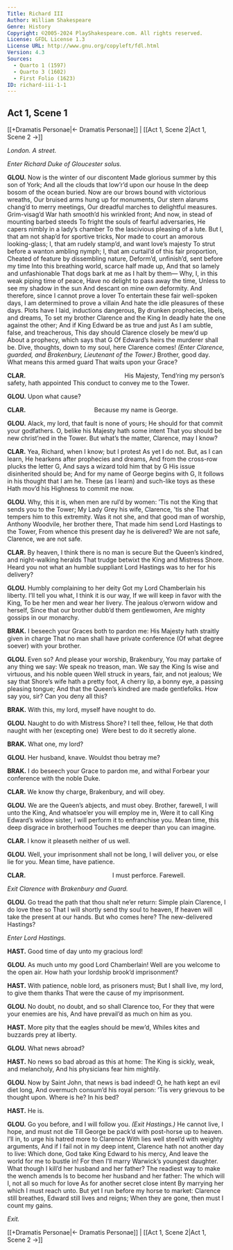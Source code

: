 ```yaml
---
Title: Richard III
Author: William Shakespeare
Genre: History
Copyright: ©2005-2024 PlayShakespeare.com. All rights reserved.
License: GFDL License 1.3
License URL: http://www.gnu.org/copyleft/fdl.html
Version: 4.3
Sources:
  - Quarto 1 (1597)
  - Quarto 3 (1602)
  - First Folio (1623)
ID: richard-iii-1-1
---
```


## Act 1, Scene 1
[[+Dramatis Personae|← Dramatis Personae]] | [[Act 1, Scene 2|Act 1, Scene 2 →]]

*London. A street.*

*Enter Richard Duke of Gloucester solus.*

**GLOU.**
Now is the winter of our discontent
Made glorious summer by this son of York;
And all the clouds that low’r’d upon our house
In the deep bosom of the ocean buried.
Now are our brows bound with victorious wreaths,
Our bruised arms hung up for monuments,
Our stern alarums chang’d to merry meetings,
Our dreadful marches to delightful measures.
Grim-visag’d War hath smooth’d his wrinkled front;
And now, in stead of mounting barbed steeds
To fright the souls of fearful adversaries,
He capers nimbly in a lady’s chamber
To the lascivious pleasing of a lute.
But I, that am not shap’d for sportive tricks,
Nor made to court an amorous looking-glass;
I, that am rudely stamp’d, and want love’s majesty
To strut before a wanton ambling nymph;
I, that am curtail’d of this fair proportion,
Cheated of feature by dissembling nature,
Deform’d, unfinish’d, sent before my time
Into this breathing world, scarce half made up,
And that so lamely and unfashionable
That dogs bark at me as I halt by them⁠—
Why, I, in this weak piping time of peace,
Have no delight to pass away the time,
Unless to see my shadow in the sun
And descant on mine own deformity.
And therefore, since I cannot prove a lover
To entertain these fair well-spoken days,
I am determined to prove a villain
And hate the idle pleasures of these days.
Plots have I laid, inductions dangerous,
By drunken prophecies, libels, and dreams,
To set my brother Clarence and the King
In deadly hate the one against the other;
And if King Edward be as true and just
As I am subtle, false, and treacherous,
This day should Clarence closely be mew’d up
About a prophecy, which says that G
Of Edward’s heirs the murderer shall be.
Dive, thoughts, down to my soul, here Clarence comes!
*(Enter Clarence, guarded, and Brakenbury, Lieutenant of the Tower.)*
Brother, good day. What means this armed guard
That waits upon your Grace?

**CLAR.**
                His Majesty,
Tend’ring my person’s safety, hath appointed
This conduct to convey me to the Tower.

**GLOU.**
Upon what cause?

**CLAR.**
           Because my name is George.

**GLOU.**
Alack, my lord, that fault is none of yours;
He should for that commit your godfathers.
O, belike his Majesty hath some intent
That you should be new christ’ned in the Tower.
But what’s the matter, Clarence, may I know?

**CLAR.**
Yea, Richard, when I know; but I protest
As yet I do not. But, as I can learn,
He hearkens after prophecies and dreams,
And from the cross-row plucks the letter G,
And says a wizard told him that by G
His issue disinherited should be;
And for my name of George begins with G,
It follows in his thought that I am he.
These (as I learn) and such-like toys as these
Hath mov’d his Highness to commit me now.

**GLOU.**
Why, this it is, when men are rul’d by women:
’Tis not the King that sends you to the Tower;
My Lady Grey his wife, Clarence, ’tis she
That tempers him to this extremity.
Was it not she, and that good man of worship,
Anthony Woodvile, her brother there,
That made him send Lord Hastings to the Tower,
From whence this present day he is delivered?
We are not safe, Clarence, we are not safe.

**CLAR.**
By heaven, I think there is no man is secure
But the Queen’s kindred, and night-walking heralds
That trudge betwixt the King and Mistress Shore.
Heard you not what an humble suppliant
Lord Hastings was to her for his delivery?

**GLOU.**
Humbly complaining to her deity
Got my Lord Chamberlain his liberty.
I’ll tell you what, I think it is our way,
If we will keep in favor with the King,
To be her men and wear her livery.
The jealous o’erworn widow and herself,
Since that our brother dubb’d them gentlewomen,
Are mighty gossips in our monarchy.

**BRAK.**
I beseech your Graces both to pardon me:
His Majesty hath straitly given in charge
That no man shall have private conference
(Of what degree soever) with your brother.

**GLOU.**
Even so? And please your worship, Brakenbury,
You may partake of any thing we say:
We speak no treason, man. We say the King
Is wise and virtuous, and his noble queen
Well struck in years, fair, and not jealous;
We say that Shore’s wife hath a pretty foot,
A cherry lip, a bonny eye, a passing pleasing tongue;
And that the Queen’s kindred are made gentlefolks.
How say you, sir? Can you deny all this?

**BRAK.**
With this, my lord, myself have nought to do.

**GLOU.**
Naught to do with Mistress Shore? I tell thee, fellow,
He that doth naught with her (excepting one) 
Were best to do it secretly alone.

**BRAK.**
What one, my lord?

**GLOU.**
Her husband, knave. Wouldst thou betray me?

**BRAK.**
I do beseech your Grace to pardon me, and withal
Forbear your conference with the noble Duke.

**CLAR.**
We know thy charge, Brakenbury, and will obey.

**GLOU.**
We are the Queen’s abjects, and must obey.
Brother, farewell, I will unto the King,
And whatsoe’er you will employ me in,
Were it to call King Edward’s widow sister,
I will perform it to enfranchise you.
Mean time, this deep disgrace in brotherhood
Touches me deeper than you can imagine.

**CLAR.**
I know it pleaseth neither of us well.

**GLOU.**
Well, your imprisonment shall not be long,
I will deliver you, or else lie for you.
Mean time, have patience.

**CLAR.**
              I must perforce. Farewell.

*Exit Clarence with Brakenbury and Guard.*

**GLOU.**
Go tread the path that thou shalt ne’er return:
Simple plain Clarence, I do love thee so
That I will shortly send thy soul to heaven,
If heaven will take the present at our hands.
But who comes here? The new-delivered Hastings?

*Enter Lord Hastings.*

**HAST.**
Good time of day unto my gracious lord!

**GLOU.**
As much unto my good Lord Chamberlain!
Well are you welcome to the open air.
How hath your lordship brook’d imprisonment?

**HAST.**
With patience, noble lord, as prisoners must;
But I shall live, my lord, to give them thanks
That were the cause of my imprisonment.

**GLOU.**
No doubt, no doubt, and so shall Clarence too,
For they that were your enemies are his,
And have prevail’d as much on him as you.

**HAST.**
More pity that the eagles should be mew’d,
Whiles kites and buzzards prey at liberty.

**GLOU.**
What news abroad?

**HAST.**
No news so bad abroad as this at home:
The King is sickly, weak, and melancholy,
And his physicians fear him mightily.

**GLOU.**
Now by Saint John, that news is bad indeed!
O, he hath kept an evil diet long,
And overmuch consum’d his royal person:
’Tis very grievous to be thought upon.
Where is he? In his bed?

**HAST.**
He is.

**GLOU.**
Go you before, and I will follow you.
*(Exit Hastings.)*
He cannot live, I hope, and must not die
Till George be pack’d with post-horse up to heaven.
I’ll in, to urge his hatred more to Clarence
With lies well steel’d with weighty arguments,
And if I fail not in my deep intent,
Clarence hath not another day to live:
Which done, God take King Edward to his mercy,
And leave the world for me to bustle in!
For then I’ll marry Warwick’s youngest daughter.
What though I kill’d her husband and her father?
The readiest way to make the wench amends
Is to become her husband and her father:
The which will I, not all so much for love
As for another secret close intent
By marrying her which I must reach unto.
But yet I run before my horse to market:
Clarence still breathes, Edward still lives and reigns;
When they are gone, then must I count my gains.

*Exit.*

[[+Dramatis Personae|← Dramatis Personae]] | [[Act 1, Scene 2|Act 1, Scene 2 →]]